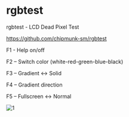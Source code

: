 # rgbtest
rgbtest - LCD Dead Pixel Test

https://github.com/chipmunk-sm/rgbtest


F1 - Help on/off

F2 – Switch color (white-red-green-blue-black)

F3 – Gradient ↔ Solid

F4 – Gradient direction

F5 – Fullscreen ↔ Normal

![1](https://user-images.githubusercontent.com/29524958/27997506-026f9792-6502-11e7-8611-149e2d23b53b.png)
